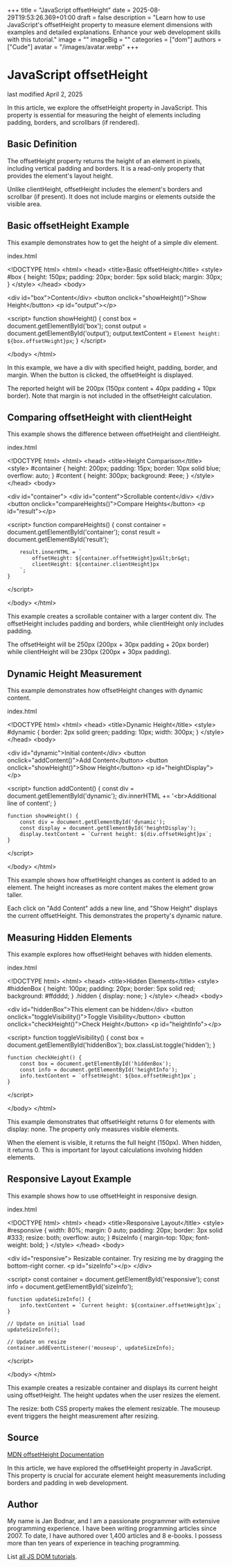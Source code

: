 +++
title = "JavaScript offsetHeight"
date = 2025-08-29T19:53:26.369+01:00
draft = false
description = "Learn how to use JavaScript's offsetHeight property to measure element dimensions with examples and detailed explanations. Enhance your web development skills with this tutorial."
image = ""
imageBig = ""
categories = ["dom"]
authors = ["Cude"]
avatar = "/images/avatar.webp"
+++

# JavaScript offsetHeight

last modified April 2, 2025

In this article, we explore the offsetHeight property in JavaScript.
This property is essential for measuring the height of elements including
padding, borders, and scrollbars (if rendered).

## Basic Definition

The offsetHeight property returns the height of an element in
pixels, including vertical padding and borders. It is a read-only property that
provides the element's layout height.

Unlike clientHeight, offsetHeight includes the element's
borders and scrollbar (if present). It does not include margins or elements
outside the visible area.

## Basic offsetHeight Example

This example demonstrates how to get the height of a simple div element.

index.html
    

&lt;!DOCTYPE html&gt;
&lt;html&gt;
&lt;head&gt;
    &lt;title&gt;Basic offsetHeight&lt;/title&gt;
    &lt;style&gt;
        #box {
            height: 150px;
            padding: 20px;
            border: 5px solid black;
            margin: 30px;
        }
    &lt;/style&gt;
&lt;/head&gt;
&lt;body&gt;

&lt;div id="box"&gt;Content&lt;/div&gt;
&lt;button onclick="showHeight()"&gt;Show Height&lt;/button&gt;
&lt;p id="output"&gt;&lt;/p&gt;

&lt;script&gt;
    function showHeight() {
        const box = document.getElementById('box');
        const output = document.getElementById('output');
        output.textContent = `Element height: ${box.offsetHeight}px`;
    }
&lt;/script&gt;

&lt;/body&gt;
&lt;/html&gt;

In this example, we have a div with specified height, padding, border, and
margin. When the button is clicked, the offsetHeight is displayed.

The reported height will be 200px (150px content + 40px padding + 10px border).
Note that margin is not included in the offsetHeight calculation.

## Comparing offsetHeight with clientHeight

This example shows the difference between offsetHeight and
clientHeight.

index.html
    

&lt;!DOCTYPE html&gt;
&lt;html&gt;
&lt;head&gt;
    &lt;title&gt;Height Comparison&lt;/title&gt;
    &lt;style&gt;
        #container {
            height: 200px;
            padding: 15px;
            border: 10px solid blue;
            overflow: auto;
        }
        #content {
            height: 300px;
            background: #eee;
        }
    &lt;/style&gt;
&lt;/head&gt;
&lt;body&gt;

&lt;div id="container"&gt;
    &lt;div id="content"&gt;Scrollable content&lt;/div&gt;
&lt;/div&gt;
&lt;button onclick="compareHeights()"&gt;Compare Heights&lt;/button&gt;
&lt;p id="result"&gt;&lt;/p&gt;

&lt;script&gt;
    function compareHeights() {
        const container = document.getElementById('container');
        const result = document.getElementById('result');
        
        result.innerHTML = `
            offsetHeight: ${container.offsetHeight}px&lt;br&gt;
            clientHeight: ${container.clientHeight}px
        `;
    }
&lt;/script&gt;

&lt;/body&gt;
&lt;/html&gt;

This example creates a scrollable container with a larger content div. The
offsetHeight includes padding and borders, while
clientHeight only includes padding.

The offsetHeight will be 250px (200px + 30px padding + 20px border)
while clientHeight will be 230px (200px + 30px padding).

## Dynamic Height Measurement

This example demonstrates how offsetHeight changes with dynamic
content.

index.html
    

&lt;!DOCTYPE html&gt;
&lt;html&gt;
&lt;head&gt;
    &lt;title&gt;Dynamic Height&lt;/title&gt;
    &lt;style&gt;
        #dynamic {
            border: 2px solid green;
            padding: 10px;
            width: 300px;
        }
    &lt;/style&gt;
&lt;/head&gt;
&lt;body&gt;

&lt;div id="dynamic"&gt;Initial content&lt;/div&gt;
&lt;button onclick="addContent()"&gt;Add Content&lt;/button&gt;
&lt;button onclick="showHeight()"&gt;Show Height&lt;/button&gt;
&lt;p id="heightDisplay"&gt;&lt;/p&gt;

&lt;script&gt;
    function addContent() {
        const div = document.getElementById('dynamic');
        div.innerHTML += '&lt;br&gt;Additional line of content';
    }
    
    function showHeight() {
        const div = document.getElementById('dynamic');
        const display = document.getElementById('heightDisplay');
        display.textContent = `Current height: ${div.offsetHeight}px`;
    }
&lt;/script&gt;

&lt;/body&gt;
&lt;/html&gt;

This example shows how offsetHeight changes as content is added to
an element. The height increases as more content makes the element grow taller.

Each click on "Add Content" adds a new line, and "Show Height" displays the
current offsetHeight. This demonstrates the property's dynamic
nature.

## Measuring Hidden Elements

This example explores how offsetHeight behaves with hidden elements.

index.html
    

&lt;!DOCTYPE html&gt;
&lt;html&gt;
&lt;head&gt;
    &lt;title&gt;Hidden Elements&lt;/title&gt;
    &lt;style&gt;
        #hiddenBox {
            height: 100px;
            padding: 20px;
            border: 5px solid red;
            background: #ffdddd;
        }
        .hidden {
            display: none;
        }
    &lt;/style&gt;
&lt;/head&gt;
&lt;body&gt;

&lt;div id="hiddenBox"&gt;This element can be hidden&lt;/div&gt;
&lt;button onclick="toggleVisibility()"&gt;Toggle Visibility&lt;/button&gt;
&lt;button onclick="checkHeight()"&gt;Check Height&lt;/button&gt;
&lt;p id="heightInfo"&gt;&lt;/p&gt;

&lt;script&gt;
    function toggleVisibility() {
        const box = document.getElementById('hiddenBox');
        box.classList.toggle('hidden');
    }
    
    function checkHeight() {
        const box = document.getElementById('hiddenBox');
        const info = document.getElementById('heightInfo');
        info.textContent = `offsetHeight: ${box.offsetHeight}px`;
    }
&lt;/script&gt;

&lt;/body&gt;
&lt;/html&gt;

This example demonstrates that offsetHeight returns 0 for elements
with display: none. The property only measures visible elements.

When the element is visible, it returns the full height (150px). When hidden, it
returns 0. This is important for layout calculations involving hidden elements.

## Responsive Layout Example

This example shows how to use offsetHeight in responsive design.

index.html
    

&lt;!DOCTYPE html&gt;
&lt;html&gt;
&lt;head&gt;
    &lt;title&gt;Responsive Layout&lt;/title&gt;
    &lt;style&gt;
        #responsive {
            width: 80%;
            margin: 0 auto;
            padding: 20px;
            border: 3px solid #333;
            resize: both;
            overflow: auto;
        }
        #sizeInfo {
            margin-top: 10px;
            font-weight: bold;
        }
    &lt;/style&gt;
&lt;/head&gt;
&lt;body&gt;

&lt;div id="responsive"&gt;
    Resizable container. Try resizing me by dragging the bottom-right corner.
    &lt;p id="sizeInfo"&gt;&lt;/p&gt;
&lt;/div&gt;

&lt;script&gt;
    const container = document.getElementById('responsive');
    const info = document.getElementById('sizeInfo');
    
    function updateSizeInfo() {
        info.textContent = `Current height: ${container.offsetHeight}px`;
    }
    
    // Update on initial load
    updateSizeInfo();
    
    // Update on resize
    container.addEventListener('mouseup', updateSizeInfo);
&lt;/script&gt;

&lt;/body&gt;
&lt;/html&gt;

This example creates a resizable container and displays its current height using
offsetHeight. The height updates when the user resizes the element.

The resize: both CSS property makes the element resizable. The
mouseup event triggers the height measurement after resizing.

## Source

[MDN offsetHeight Documentation](https://developer.mozilla.org/en-US/docs/Web/API/HTMLElement/offsetHeight)

In this article, we have explored the offsetHeight property in
JavaScript. This property is crucial for accurate element height measurements
including borders and padding in web development.

## Author

My name is Jan Bodnar, and I am a passionate programmer with extensive
programming experience. I have been writing programming articles since 2007.
To date, I have authored over 1,400 articles and 8 e-books. I possess more
than ten years of experience in teaching programming.

List [all JS DOM tutorials](/all/#dom).